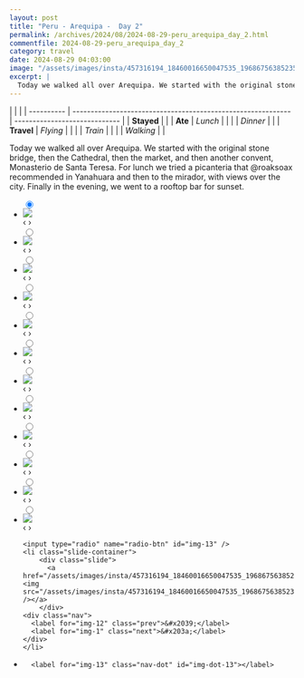 ```yaml
---
layout: post
title: "Peru - Arequipa -  Day 2"
permalink: /archives/2024/08/2024-08-29-peru_arequipa_day_2.html
commentfile: 2024-08-29-peru_arequipa_day_2
category: travel
date: 2024-08-29 04:03:00
image: "/assets/images/insta/457316194_18460016650047535_1968675638523537825_n_18010464443621754.jpg"
excerpt: |
  Today we walked all over Arequipa. We started with the original stone bridge, then the Cathedral, then the market, and then another convent, Monasterio de Santa Teresa. For lunch we tried a picanteria that &#064;roaksoax recommended in Yanahuara and then to the mirador, with views over the city. Finally in the evening, we went to a rooftop bar for sunset.
---
```


|            |                                                              |
| ---------- | ------------------------------------------------------------ | ----------------------------- |
| **Stayed** |  |
| **Ate**    | _Lunch_                                                      |          |
|            | _Dinner_                                                     |          |
| **Travel** | _Flying_                                                     |          |
|            | _Train_                                                      |          |
|            | _Walking_                                                    |          |


Today we walked all over Arequipa. We started with the original stone bridge, then the Cathedral, then the market, and then another convent, Monasterio de Santa Teresa. For lunch we tried a picanteria that &#064;roaksoax recommended in Yanahuara and then to the mirador, with views over the city. Finally in the evening, we went to a rooftop bar for sunset.


<ul class="slides">
    <input type="radio" name="radio-btn" id="img-1" checked="checked" />
    <li class="slide-container">
        <div class="slide">
          <a href="/assets/images/insta/457597336_18460016659047535_1952674017190108258_n_17898390060045413.jpg"><img src="/assets/images/insta/457597336_18460016659047535_1952674017190108258_n_17898390060045413.jpg" /></a>
        </div>
    <div class="nav">
      <label for="img-13" class="prev">&#x2039;</label>
      <label for="img-2" class="next">&#x203a;</label>
    </div>
    </li>
        <input type="radio" name="radio-btn" id="img-2"  />
    <li class="slide-container">
        <div class="slide">
          <a href="/assets/images/insta/457645714_18460016674047535_3060522539444886326_n_18106810699410818.jpg"><img src="/assets/images/insta/457645714_18460016674047535_3060522539444886326_n_18106810699410818.jpg" /></a>
        </div>
    <div class="nav">
      <label for="img-1" class="prev">&#x2039;</label>
      <label for="img-3" class="next">&#x203a;</label>
    </div>
    </li>
        <input type="radio" name="radio-btn" id="img-3"  />
    <li class="slide-container">
        <div class="slide">
          <a href="/assets/images/insta/457148248_18460016683047535_3141783002770194675_n_18027255413070722.jpg"><img src="/assets/images/insta/457148248_18460016683047535_3141783002770194675_n_18027255413070722.jpg" /></a>
        </div>
    <div class="nav">
      <label for="img-2" class="prev">&#x2039;</label>
      <label for="img-4" class="next">&#x203a;</label>
    </div>
    </li>
        <input type="radio" name="radio-btn" id="img-4"  />
    <li class="slide-container">
        <div class="slide">
          <a href="/assets/images/insta/457508858_18460016695047535_5420650501931019698_n_17919289667961139.jpg"><img src="/assets/images/insta/457508858_18460016695047535_5420650501931019698_n_17919289667961139.jpg" /></a>
        </div>
    <div class="nav">
      <label for="img-3" class="prev">&#x2039;</label>
      <label for="img-5" class="next">&#x203a;</label>
    </div>
    </li>
        <input type="radio" name="radio-btn" id="img-5"  />
    <li class="slide-container">
        <div class="slide">
          <a href="/assets/images/insta/457373278_18460016704047535_2533713090844172491_n_18006170675404545.jpg"><img src="/assets/images/insta/457373278_18460016704047535_2533713090844172491_n_18006170675404545.jpg" /></a>
        </div>
    <div class="nav">
      <label for="img-4" class="prev">&#x2039;</label>
      <label for="img-6" class="next">&#x203a;</label>
    </div>
    </li>
        <input type="radio" name="radio-btn" id="img-6"  />
    <li class="slide-container">
        <div class="slide">
          <a href="/assets/images/insta/457107963_18460016719047535_7050818497400590858_n_18060850090715296.jpg"><img src="/assets/images/insta/457107963_18460016719047535_7050818497400590858_n_18060850090715296.jpg" /></a>
        </div>
    <div class="nav">
      <label for="img-5" class="prev">&#x2039;</label>
      <label for="img-7" class="next">&#x203a;</label>
    </div>
    </li>
        <input type="radio" name="radio-btn" id="img-7"  />
    <li class="slide-container">
        <div class="slide">
          <a href="/assets/images/insta/457367014_18460016728047535_6494586799926200438_n_17880550698102805.jpg"><img src="/assets/images/insta/457367014_18460016728047535_6494586799926200438_n_17880550698102805.jpg" /></a>
        </div>
    <div class="nav">
      <label for="img-6" class="prev">&#x2039;</label>
      <label for="img-8" class="next">&#x203a;</label>
    </div>
    </li>
        <input type="radio" name="radio-btn" id="img-8"  />
    <li class="slide-container">
        <div class="slide">
          <a href="/assets/images/insta/457389826_18460016737047535_5426279275073049416_n_18312108832081450.jpg"><img src="/assets/images/insta/457389826_18460016737047535_5426279275073049416_n_18312108832081450.jpg" /></a>
        </div>
    <div class="nav">
      <label for="img-7" class="prev">&#x2039;</label>
      <label for="img-9" class="next">&#x203a;</label>
    </div>
    </li>
        <input type="radio" name="radio-btn" id="img-9"  />
    <li class="slide-container">
        <div class="slide">
          <a href="/assets/images/insta/457315919_18460016746047535_5101106334763753491_n_18019291157427249.jpg"><img src="/assets/images/insta/457315919_18460016746047535_5101106334763753491_n_18019291157427249.jpg" /></a>
        </div>
    <div class="nav">
      <label for="img-8" class="prev">&#x2039;</label>
      <label for="img-10" class="next">&#x203a;</label>
    </div>
    </li>
        <input type="radio" name="radio-btn" id="img-10"  />
    <li class="slide-container">
        <div class="slide">
          <a href="/assets/images/insta/457510614_18460016755047535_2550078700051985150_n_18042098413840548.jpg"><img src="/assets/images/insta/457510614_18460016755047535_2550078700051985150_n_18042098413840548.jpg" /></a>
        </div>
    <div class="nav">
      <label for="img-9" class="prev">&#x2039;</label>
      <label for="img-11" class="next">&#x203a;</label>
    </div>
    </li>
        <input type="radio" name="radio-btn" id="img-11"  />
    <li class="slide-container">
        <div class="slide">
          <a href="/assets/images/insta/457407173_18460016764047535_4500436889437639294_n_18251514865253048.jpg"><img src="/assets/images/insta/457407173_18460016764047535_4500436889437639294_n_18251514865253048.jpg" /></a>
        </div>
    <div class="nav">
      <label for="img-10" class="prev">&#x2039;</label>
      <label for="img-12" class="next">&#x203a;</label>
    </div>
    </li>
        <input type="radio" name="radio-btn" id="img-12"  />
    <li class="slide-container">
        <div class="slide">
          <a href="/assets/images/insta/457371894_18460016773047535_2412166173947233994_n_18001636700642615.jpg"><img src="/assets/images/insta/457371894_18460016773047535_2412166173947233994_n_18001636700642615.jpg" /></a>
        </div>
    <div class="nav">
      <label for="img-11" class="prev">&#x2039;</label>
      <label for="img-13" class="next">&#x203a;</label>
    </div>
    </li>
    
    <input type="radio" name="radio-btn" id="img-13" />
    <li class="slide-container">
        <div class="slide">
          <a href="/assets/images/insta/457316194_18460016650047535_1968675638523537825_n_18010464443621754.jpg"><img src="/assets/images/insta/457316194_18460016650047535_1968675638523537825_n_18010464443621754.jpg" /></a>
        </div>
    <div class="nav">
      <label for="img-12" class="prev">&#x2039;</label>
      <label for="img-1" class="next">&#x203a;</label>
    </div>
    </li>
			
<li class="nav-dots">
      <label for="img-1" class="nav-dot" id="img-dot-1"></label>
      <label for="img-2" class="nav-dot" id="img-dot-2"></label>
      <label for="img-3" class="nav-dot" id="img-dot-3"></label>
      <label for="img-4" class="nav-dot" id="img-dot-4"></label>
      <label for="img-5" class="nav-dot" id="img-dot-5"></label>
      <label for="img-6" class="nav-dot" id="img-dot-6"></label>
      <label for="img-7" class="nav-dot" id="img-dot-7"></label>
      <label for="img-8" class="nav-dot" id="img-dot-8"></label>
      <label for="img-9" class="nav-dot" id="img-dot-9"></label>
      <label for="img-10" class="nav-dot" id="img-dot-10"></label>
      <label for="img-11" class="nav-dot" id="img-dot-11"></label>
      <label for="img-12" class="nav-dot" id="img-dot-12"></label>

      <label for="img-13" class="nav-dot" id="img-dot-13"></label>

</li>
</ul>        
             

		